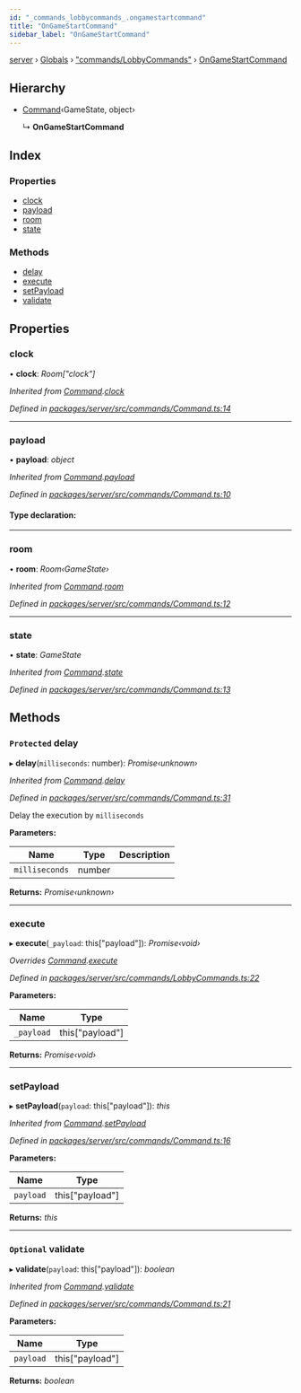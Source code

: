 ```yaml
---
id: "_commands_lobbycommands_.ongamestartcommand"
title: "OnGameStartCommand"
sidebar_label: "OnGameStartCommand"
---
```


[server](../index.md) › [Globals](../globals.md) › ["commands/LobbyCommands"](../modules/_commands_lobbycommands_.md) › [OnGameStartCommand](_commands_lobbycommands_.ongamestartcommand.md)

## Hierarchy

* [Command](_commands_command_.command.md)‹GameState, object›

  ↳ **OnGameStartCommand**

## Index

### Properties

* [clock](_commands_lobbycommands_.ongamestartcommand.md#clock)
* [payload](_commands_lobbycommands_.ongamestartcommand.md#payload)
* [room](_commands_lobbycommands_.ongamestartcommand.md#room)
* [state](_commands_lobbycommands_.ongamestartcommand.md#state)

### Methods

* [delay](_commands_lobbycommands_.ongamestartcommand.md#protected-delay)
* [execute](_commands_lobbycommands_.ongamestartcommand.md#execute)
* [setPayload](_commands_lobbycommands_.ongamestartcommand.md#setpayload)
* [validate](_commands_lobbycommands_.ongamestartcommand.md#optional-validate)

## Properties

###  clock

• **clock**: *Room["clock"]*

*Inherited from [Command](_commands_command_.command.md).[clock](_commands_command_.command.md#clock)*

*Defined in [packages/server/src/commands/Command.ts:14](https://github.com/will-hart/pixatore/blob/dc2c2e8/packages/server/src/commands/Command.ts#L14)*

___

###  payload

• **payload**: *object*

*Inherited from [Command](_commands_command_.command.md).[payload](_commands_command_.command.md#payload)*

*Defined in [packages/server/src/commands/Command.ts:10](https://github.com/will-hart/pixatore/blob/dc2c2e8/packages/server/src/commands/Command.ts#L10)*

#### Type declaration:

___

###  room

• **room**: *Room‹GameState›*

*Inherited from [Command](_commands_command_.command.md).[room](_commands_command_.command.md#room)*

*Defined in [packages/server/src/commands/Command.ts:12](https://github.com/will-hart/pixatore/blob/dc2c2e8/packages/server/src/commands/Command.ts#L12)*

___

###  state

• **state**: *GameState*

*Inherited from [Command](_commands_command_.command.md).[state](_commands_command_.command.md#state)*

*Defined in [packages/server/src/commands/Command.ts:13](https://github.com/will-hart/pixatore/blob/dc2c2e8/packages/server/src/commands/Command.ts#L13)*

## Methods

### `Protected` delay

▸ **delay**(`milliseconds`: number): *Promise‹unknown›*

*Inherited from [Command](_commands_command_.command.md).[delay](_commands_command_.command.md#protected-delay)*

*Defined in [packages/server/src/commands/Command.ts:31](https://github.com/will-hart/pixatore/blob/dc2c2e8/packages/server/src/commands/Command.ts#L31)*

Delay the execution by `milliseconds`

**Parameters:**

Name | Type | Description |
------ | ------ | ------ |
`milliseconds` | number |   |

**Returns:** *Promise‹unknown›*

___

###  execute

▸ **execute**(`_payload`: this["payload"]): *Promise‹void›*

*Overrides [Command](_commands_command_.command.md).[execute](_commands_command_.command.md#abstract-execute)*

*Defined in [packages/server/src/commands/LobbyCommands.ts:22](https://github.com/will-hart/pixatore/blob/dc2c2e8/packages/server/src/commands/LobbyCommands.ts#L22)*

**Parameters:**

Name | Type |
------ | ------ |
`_payload` | this["payload"] |

**Returns:** *Promise‹void›*

___

###  setPayload

▸ **setPayload**(`payload`: this["payload"]): *this*

*Inherited from [Command](_commands_command_.command.md).[setPayload](_commands_command_.command.md#setpayload)*

*Defined in [packages/server/src/commands/Command.ts:16](https://github.com/will-hart/pixatore/blob/dc2c2e8/packages/server/src/commands/Command.ts#L16)*

**Parameters:**

Name | Type |
------ | ------ |
`payload` | this["payload"] |

**Returns:** *this*

___

### `Optional` validate

▸ **validate**(`payload`: this["payload"]): *boolean*

*Inherited from [Command](_commands_command_.command.md).[validate](_commands_command_.command.md#optional-validate)*

*Defined in [packages/server/src/commands/Command.ts:21](https://github.com/will-hart/pixatore/blob/dc2c2e8/packages/server/src/commands/Command.ts#L21)*

**Parameters:**

Name | Type |
------ | ------ |
`payload` | this["payload"] |

**Returns:** *boolean*
